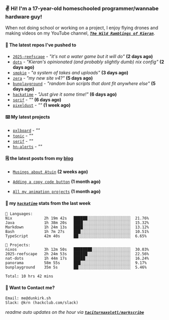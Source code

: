 ### ✌️ Hi! I'm a 17-year-old homeschooled programmer/wannabe hardware guy!

When not doing school or working on a project, I enjoy flying drones and making videos on my YouTube channel, [**_`The Wild Ramblings of Kieran`_**](https://youtube.com/@kieran.rambles).

#### 👷 The latest repos I've pushed to

- [`2025-reefscape`](https://github.com/df1317/2025-reefscape) - _"it's not a water game but it will do"_ **(2 days ago)**
- [`dots`](https://github.com/taciturnaxolotl/dots) - _"Kieran's opinionated (and probably slightly dumb) nix config"_ **(2 days ago)**
- [`smokie`](https://github.com/taciturnaxolotl/smokie) - _"a system of takes and uploads"_ **(3 days ago)**
- [`zera`](https://github.com/taciturnaxolotl/zera) - _"my new site v4?"_ **(5 days ago)**
- [`bunplayground`](https://github.com/taciturnaxolotl/bunplayground) - _"random bun scripts that dont fit anywhere else"_ **(5 days ago)**
- [`hackatime`](https://github.com/hackclub/hackatime) - _"Just give it some time!"_ **(6 days ago)**
- [`serif`](https://github.com/taciturnaxolotl/serif) - _""_ **(6 days ago)**
- [`pixeldust`](https://github.com/hackclub/pixeldust) - _""_ **(1 week ago)**

#### ⌨️ My latest projects

- [`pxlboard`](https://github.com/taciturnaxolotl/pxlboard) - _""_
- [`tonic`](https://github.com/taciturnaxolotl/tonic) - _""_
- [`serif`](https://github.com/taciturnaxolotl/serif) - _""_
- [`hn-alerts`](https://github.com/taciturnaxolotl/hn-alerts) - _""_

#### 🗒️ the latest posts from my [blog](https://dunkirk.sh)

- [`Musings about Atuin`](https://dunkirk.sh/blog/atuin/) **(2 weeks ago)**

- [`Adding a copy code button`](https://dunkirk.sh/blog/adding-a-copy-button/) **(1 month ago)**

- [`All my animation projects`](https://dunkirk.sh/blog/my-animations/) **(1 month ago)**



#### 📡 my [_`hackatime`_](https://waka.hackclub.com) stats from the last week

```text
💾 Languages:
Nix              2h 19m 42s   ██████░░░░░░░░░░░░░░░░░░░  21.76%
Java             1h 38m 20s   ████░░░░░░░░░░░░░░░░░░░░░  15.32%
Markdown         1h 24m 13s   ████░░░░░░░░░░░░░░░░░░░░░  13.12%
Bash             1h 7m 27s    ███░░░░░░░░░░░░░░░░░░░░░░  10.51%
TypeScript       42m 40s      ██░░░░░░░░░░░░░░░░░░░░░░░  6.65%

💼 Projects:
nixos            3h 12m 50s   ████████░░░░░░░░░░░░░░░░░  30.03%
2025-reefscape   2h 24m 53s   ██████░░░░░░░░░░░░░░░░░░░  22.56%
nat-dots         1h 44m 17s   █████░░░░░░░░░░░░░░░░░░░░  16.24%
panorama         58m 55s      ███░░░░░░░░░░░░░░░░░░░░░░  9.17%
bunplayground    35m 5s       ██░░░░░░░░░░░░░░░░░░░░░░░  5.46%

Total: 10 hrs 42 mins
```

#### 📮 Want to Contact me?

```text
Email: me@dunkirk.sh
Slack: @krn (hackclub.com/slack)
```

_readme auto updates on the hour via [**`taciturnaxolotl/markscribe`**](https://github.com/taciturnaxolotl/markscribe)_
